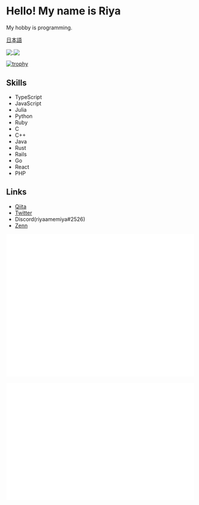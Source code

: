 # Hello! My name is Riya

My hobby is programming.

[日本語](./README.md)

<a href="https://github.com/anuraghazra/github-readme-stats">
    <img align="center" src="https://github-readme-stats.vercel.app/api/top-langs/?username=riya-amemiya&hide=css,scss,makefile,html&layout=compact">
</a>

<a href="https://github.com/anuraghazra/github-readme-stats">
    <img align="center" src="https://github-readme-stats.vercel.app/api?username=riya-amemiya&count_private=true&show_icons=true">
</a>

[![trophy](https://github-profile-trophy.vercel.app/?username=riya-amemiya&column=4)](https://github.com/ryo-ma/github-profile-trophy)

## Skills

+ TypeScript
+ JavaScript
+ Julia
+ Python
+ Ruby
+ C
+ C++
+ Java
+ Rust
+ Rails
+ Go
+ React
+ PHP

## Links

+ [Qiita](https://qiita.com/riya81)
+ [Twitter](https://twitter.com/Riya31377928)
+ Discord(riyaamemiya#2526)
+ [Zenn](https://zenn.dev/riya_amemiya)

![Metrics](https://github.com/riya-amemiya/riya-amemiya/blob/main/metrics.plugin.skyline.svg)

![Metrics](https://github.com/riya-amemiya/riya-amemiya/blob/main/metrics.plugin.calendar.full.svg)
